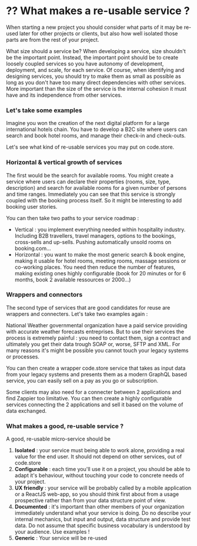 # ?? What makes a re-usable service ?

When starting a new project you should consider what parts of it may be re-used later for other projects or clients, but also how well isolated those parts are from the rest of your project.  

What size should a service be? When developing a service, size shouldn't be the important point. Instead, the important point should be to create loosely coupled services so you have autonomy of development, deployment, and scale, for each service. Of course, when identifying and designing services, you should try to make them as small as possible as long as you don't have too many direct dependencies with other services. More important than the size of the service is the internal cohesion it must have and its independence from other services.

### Let's take some examples

Imagine you won the creation of the next digital platform for a large international hotels chain. You have to develop a B2C site where users can search and book hotel rooms, and manage their check-in and check-outs. 

Let's see what kind of re-usable services you may put on code.store.

### Horizontal & vertical growth of services

The first would be the search for available rooms. You might create a service where users can declare their properties \(rooms, size, type, description\) and search for available rooms for a given number of persons and time ranges. Immediately you can see that this service is strongly coupled with the booking process itself. So it might be interesting to add booking user stories. 

You can then take two paths to your service roadmap : 

* Vertical : you implement everything needed within hospitality industry. Including B2B travellers, travel managers, options to the bookings, cross-sells and up-sells. Pushing automatically unsold rooms on booking.com...
* Horizontal : you want to make the most generic search & book engine, making it usable for hotel rooms, meeting rooms, massage sessions or co-working places. You need then reduce the number of features, making existing ones highly configurable \(book for 20 minutes or for 6 months, book  2 available ressources or 2000...\)

### Wrappers and connectors

The second type of services that are good candidates for reuse are wrappers and connecters. Let's take two examples again : 

National Weather governmental organization have a paid service providing with accurate weather forecasts entreprises. But to use their services the process is extremely painful : you need to contact them, sign a contract and ultimately you get their data trough SOAP or, worse, SFTP and XML. For many reasons it's might be possible you cannot touch your legacy systems or processes. 

You can then create a wrapper code.store service that takes as input data from your legacy systems and presents them as  a modern GraphQL based service, you can easily sell on a pay as you go or subscription.

Some clients may also need for a connecter between 2 applications and find Zappier too limitative. You can then create a highly configurable services connecting the 2 applications and sell it based on the volume of data exchanged. 

### What makes a good, re-usable service ?

A good, re-usable micro-service should be

1. **Isolated** : your service must being able to work alone, providing a real value for the end user. It should not depend on other services, out of code.store
2. **Configurable** : each time you'll use it on a project, you should be able to adapt it's behaviour, without touching your code to concrete needs of your project.
3. **UX friendly** : your service will be probably called by a mobile application or a ReactJS web-app, so you should think first about from a usage prospective rather than from your data structure point of view.
4. **Documented** : it's important than other members of your organization immediately understand what your service is doing. Do no describe your internal mechanics, but input and output, data structure and provide test data. Do not assume that specific business vocabulary is understood by your audience. Use examples !
5. **Generic** : Your service will be re-used 







